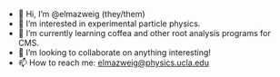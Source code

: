 - 👋 Hi, I’m @elmazweig (they/them)
- 👀 I’m interested in experimental particle physics.
- 🌱 I’m currently learning coffea and other root analysis programs for CMS.
- 💞️ I’m looking to collaborate on anything interesting!
- 📫 How to reach me: elmazweig@physics.ucla.edu

<!---
elmazweig/elmazweig is a ✨ special ✨ repository because its `README.md` (this file) appears on your GitHub profile.
You can click the Preview link to take a look at your changes.
--->
